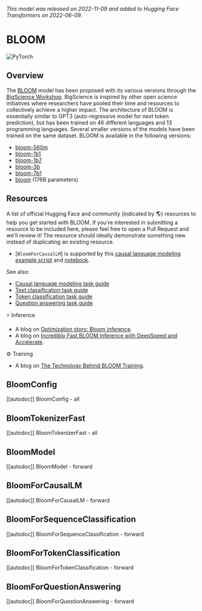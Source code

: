 <!--Copyright 2022 The HuggingFace Team. All rights reserved.

Licensed under the Apache License, Version 2.0 (the "License"); you may not use this file except in compliance with
the License. You may obtain a copy of the License at

http://www.apache.org/licenses/LICENSE-2.0

Unless required by applicable law or agreed to in writing, software distributed under the License is distributed on
an "AS IS" BASIS, WITHOUT WARRANTIES OR CONDITIONS OF ANY KIND, either express or implied. See the License for the
specific language governing permissions and limitations under the License.

⚠️ Note that this file is in Markdown but contain specific syntax for our doc-builder (similar to MDX) that may not be
rendered properly in your Markdown viewer.

-->
*This model was released on 2022-11-09 and added to Hugging Face Transformers on 2022-06-09.*

# BLOOM

<div class="flex flex-wrap space-x-1">
<img alt="PyTorch" src="https://img.shields.io/badge/PyTorch-DE3412?style=flat&logo=pytorch&logoColor=white">
</div>

## Overview

The [BLOOM](https://huggingface.co/papers/2211.05100) model has been proposed with its various versions through the [BigScience Workshop](https://bigscience.huggingface.co/). BigScience is inspired by other open science initiatives where researchers have pooled their time and resources to collectively achieve a higher impact.
The architecture of BLOOM is essentially similar to GPT3 (auto-regressive model for next token prediction), but has been trained on 46 different languages and 13 programming languages.
Several smaller versions of the models have been trained on the same dataset. BLOOM is available in the following versions:

- [bloom-560m](https://huggingface.co/bigscience/bloom-560m)
- [bloom-1b1](https://huggingface.co/bigscience/bloom-1b1)
- [bloom-1b7](https://huggingface.co/bigscience/bloom-1b7)
- [bloom-3b](https://huggingface.co/bigscience/bloom-3b)
- [bloom-7b1](https://huggingface.co/bigscience/bloom-7b1)
- [bloom](https://huggingface.co/bigscience/bloom) (176B parameters)

## Resources

A list of official Hugging Face and community (indicated by 🌎) resources to help you get started with BLOOM. If you're interested in submitting a resource to be included here, please feel free to open a Pull Request and we'll review it! The resource should ideally demonstrate something new instead of duplicating an existing resource.

<PipelineTag pipeline="text-generation"/>

- [`BloomForCausalLM`] is supported by this [causal language modeling example script](https://github.com/huggingface/transformers/tree/main/examples/pytorch/language-modeling#gpt-2gpt-and-causal-language-modeling) and [notebook](https://colab.research.google.com/github/huggingface/notebooks/blob/main/examples/language_modeling.ipynb).

See also:

- [Causal language modeling task guide](../tasks/language_modeling)
- [Text classification task guide](../tasks/sequence_classification)
- [Token classification task guide](../tasks/token_classification)
- [Question answering task guide](../tasks/question_answering)

⚡️ Inference

- A blog on [Optimization story: Bloom inference](https://huggingface.co/blog/bloom-inference-optimization).
- A blog on [Incredibly Fast BLOOM Inference with DeepSpeed and Accelerate](https://huggingface.co/blog/bloom-inference-pytorch-scripts).

⚙️ Training

- A blog on [The Technology Behind BLOOM Training](https://huggingface.co/blog/bloom-megatron-deepspeed).

## BloomConfig

[[autodoc]] BloomConfig
    - all

## BloomTokenizerFast

[[autodoc]] BloomTokenizerFast
    - all

## BloomModel

[[autodoc]] BloomModel
    - forward

## BloomForCausalLM

[[autodoc]] BloomForCausalLM
    - forward

## BloomForSequenceClassification

[[autodoc]] BloomForSequenceClassification
    - forward

## BloomForTokenClassification

[[autodoc]] BloomForTokenClassification
    - forward

## BloomForQuestionAnswering

[[autodoc]] BloomForQuestionAnswering
    - forward

